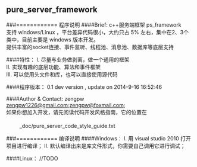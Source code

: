 pure_server_framework
---------------------------------

###============ 程序说明
####Brief:
c++服务端框架 ps_framework <br />
支持 windows/Linux ，平台差异代码很小，大约只占 5% 左右，集中在2、3个类中，目前主要是 windows 版本开发。<br />
提供丰富的socket连接、事件监听、线程池、消息池、数据库等底层支持

####特性：
I. 尽量与业务做剥离，做一个通用的框架 <br />
II. 实现有趣的底层功能、算法和事件框架 <br />
III. 可以使用头文件和库，也可以直接使用源代码 <br />

####程序版本：
0.1 dev version , update on 2014-9-16 16:52:46

####Author & Contact:
zengpw <br />
zengpw1226@gmail.com;zengpw@foxmail.com; <br />
如果你想加入开发，请先阅读代码开发风格指南，它的位置在 <br />
<br />
　 　 _doc/pure_server_code_style_guide.txt
<br />

###============ 编译说明
####Windows：
Ⅰ. 用 visual studio 2010 打开项目进行编译；
II. 默认编译出来是库文件形式，你需要自己调用它进行调试；

####Linux：
//TODO

<br />

